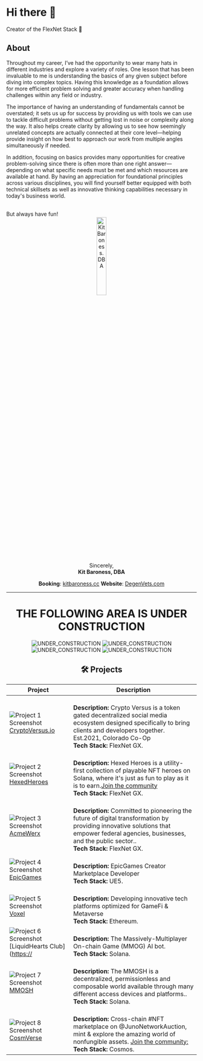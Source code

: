 # Hi there 👋
Creator of the FlexNet Stack 🦀

## About
<p>
Throughout my career, I’ve had the opportunity to wear many hats in different industries and explore a variety of roles. One lesson that has been invaluable to me is understanding the basics of any given subject before diving into complex topics. Having this knowledge as a foundation allows for more efficient problem solving and greater accuracy when handling challenges within any field or industry.
</p>
<p>
The importance of having an understanding of fundamentals cannot be overstated; it sets us up for success by providing us with tools we can use to tackle difficult problems without getting lost in noise or complexity along the way. It also helps create clarity by allowing us to see how seemingly unrelated concepts are actually connected at their core level—helping provide insight on how best to approach our work from multiple angles simultaneously if needed.
</p>
<p>
In addition, focusing on basics provides many opportunities for creative problem-solving since there is often more than one right answer—depending on what specific needs must be met and which resources are available at hand. By having an appreciation for foundational principles across various disciplines, you will find yourself better equipped with both technical skillsets as well as innovative thinking capabilities necessary in today's business world.
</p>
<br>
But always have fun!

<div align="center">
<img src="https://pbs.twimg.com/media/GVt-WMHXwAA9P7j?format=jpg&name=medium" alt="Kit Baroness. DBA" width="23%" />
  
Sincerely,  
**Kit Baroness, DBA**

**Booking**: [kitbaroness.cc](http://kitbaroness.cc)
**Website**: [DegenVets.com](http://DegenVets.com)
</div>

--------------------------
<div align="center">
  
# THE FOLLOWING AREA IS UNDER CONSTRUCTION 
  
![UNDER_CONSTRUCTION](https://media1.giphy.com/media/cfGmVRsJI6wq6noGxP/200w.gif?cid=6c09b95268fpx79tknfvj9ov79xhhbczynz300oi2iiaz4h9&ep=v1_gifs_search&rid=200w.gif&ct=g) ![UNDER_CONSTRUCTION](https://media1.giphy.com/media/cfGmVRsJI6wq6noGxP/200w.gif?cid=6c09b95268fpx79tknfvj9ov79xhhbczynz300oi2iiaz4h9&ep=v1_gifs_search&rid=200w.gif&ct=g) 
![UNDER_CONSTRUCTION](https://media1.giphy.com/media/cfGmVRsJI6wq6noGxP/200w.gif?cid=6c09b95268fpx79tknfvj9ov79xhhbczynz300oi2iiaz4h9&ep=v1_gifs_search&rid=200w.gif&ct=g) ![UNDER_CONSTRUCTION](https://media1.giphy.com/media/cfGmVRsJI6wq6noGxP/200w.gif?cid=6c09b95268fpx79tknfvj9ov79xhhbczynz300oi2iiaz4h9&ep=v1_gifs_search&rid=200w.gif&ct=g) 

## 🛠️ Projects

| Project | Description |
|---------|-------------|
| ![Project 1 Screenshot](https://pbs.twimg.com/profile_images/1800055492137385984/wfymVjek_400x400.jpg) [CryptoVersus.io](https://github.com/cryptoversusio) | <br> **Description:** Crypto Versus is a token gated decentralized social media ecosystem designed specifically to bring clients and developers together. Est.2021, Colorado Co-Op <br> **Tech Stack:** FlexNet GX. |
| ![Project 2 Screenshot](https://pbs.twimg.com/profile_images/1678944486142128128/WNN4BSo0_400x400.jpg)  [HexedHeroes](https://x.com/HexedHeroes) | <br> **Description:** Hexed Heroes is a utility-first collection of playable NFT heroes on Solana, where it's just as fun to play as it is to earn.[Join the community](http://discord.gg/zc4EMjstM7) <br> **Tech Stack:** FlexNet GX. |
| ![Project 3 Screenshot](https://pbs.twimg.com/profile_images/1785358144740220928/lUli39Pk_400x400.jpg)  [AcmeWerx](https://acmewerx.com) | <br> **Description:** Committed to pioneering the future of digital transformation by providing innovative solutions that empower federal agencies, businesses, and the public sector.. <br> **Tech Stack:** FlexNet GX. |
| ![Project 4 Screenshot](https://pbs.twimg.com/profile_images/1829534577053855744/LcqSzQLO_400x400.jpg)  [EpicGames](https://EpicGames.com) | <br> **Description:** EpicGames Creator Marketplace Developer <br> **Tech Stack:** UE5. |
| ![Project 5 Screenshot](https://pbs.twimg.com/profile_images/1608226644900159489/N7ZbqNFC_400x400.jpg) [Voxel](https://x.com/VoxelXnetwork) | <br> **Description:** Developing innovative tech platforms optimized for GameFi & Metaverse <br> **Tech Stack:** Ethereum. |
| ![Project 6 Screenshot](https://pbs.twimg.com/profile_images/1715153869708156928/lnoXsnNa_400x400.jpg) [LiquidHearts Club]([https://](https://x.com/LiquidHeartsXOX) | <br> **Description:** The Massively-Multiplayer On-chain Game (MMOG) AI bot. <br> **Tech Stack:** Solana. |
| ![Project 7 Screenshot](https://pbs.twimg.com/profile_images/1736952931990077440/aWuguC3g_400x400.jpg) [MMOSH](https://x.com/MMOSH_Pit) | <br> **Description:** The MMOSH is a decentralized, permissionless and composable world available through many different access devices and platforms.. <br> **Tech Stack:** Solana. |
| ![Project 8 Screenshot](https://pbs.twimg.com/profile_images/1455551071192031241/21cF1rFm_400x400.jpg) [CosmVerse](https://cosmverse.com) | <br> **Description:** Cross-chain #NFT marketplace on @JunoNetworkAuction, mint & explore the amazing world of nonfungible assets.  [Join the community:](http://discord.gg/b9wgpfzGx4) <br> **Tech Stack:** Cosmos. |

</div>

<!--
**KitBaroness/KitBaroness** is a ✨ _special_ ✨ repository because its `README.md` (this file) appears on your GitHub profile.

Here are some ideas to get you started:

- 🔭 I’m currently working on ...
- 🌱 I’m currently learning ...
- 👯 I’m looking to collaborate on ...
- 🤔 I’m looking for help with ...
- 💬 Ask me about ...
- 📫 How to reach me: ...
- 😄 Pronouns: ...
- ⚡ Fun fact: ...
-->

